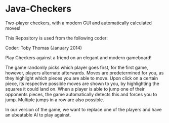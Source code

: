 # Java-Checkers
Two-player checkers, with a modern GUI and automatically calculated moves!

This Repository is used from the following coder:

Coder: Toby Thomas (January 2014)

Play Checkers against a friend on an elegant and modern gameboard!

The game randomly picks which player goes first, for the first game, however, players alternate afterwards.
Moves are predetermined for you, as they highlight which pieces you are able to move. Upon click on a certain
piece, its respective possible moves are shown to you, by highlighting the squares it could land on. When a
player is able to jump one of their opponents pieces, the game automatically detects this and forces you to jump.
Multiple jumps in a row are also possible.

In our version of the game, we want to replace one of the players and have an ubeatable AI to play against.


